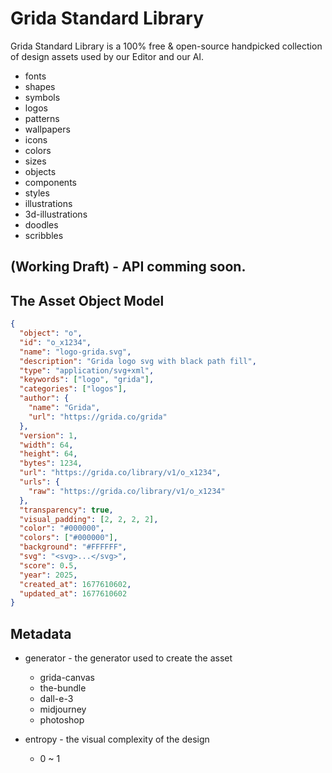 # Grida Standard Library

Grida Standard Library is a 100% free & open-source handpicked collection of design assets used by our Editor and our AI.

- fonts
- shapes
- symbols
- logos
- patterns
- wallpapers
- icons
- colors
- sizes
- objects
- components
- styles
- illustrations
- 3d-illustrations
- doodles
- scribbles

## (Working Draft) - API comming soon.

## The Asset Object Model

```json
{
  "object": "o",
  "id": "o_x1234",
  "name": "logo-grida.svg",
  "description": "Grida logo svg with black path fill",
  "type": "application/svg+xml",
  "keywords": ["logo", "grida"],
  "categories": ["logos"],
  "author": {
    "name": "Grida",
    "url": "https://grida.co/grida"
  },
  "version": 1,
  "width": 64,
  "height": 64,
  "bytes": 1234,
  "url": "https://grida.co/library/v1/o_x1234",
  "urls": {
    "raw": "https://grida.co/library/v1/o_x1234"
  },
  "transparency": true,
  "visual_padding": [2, 2, 2, 2],
  "color": "#000000",
  "colors": ["#000000"],
  "background": "#FFFFFF",
  "svg": "<svg>...</svg>",
  "score": 0.5,
  "year": 2025,
  "created_at": 1677610602,
  "updated_at": 1677610602
}
```

## Metadata

- generator - the generator used to create the asset

  - grida-canvas
  - the-bundle
  - dall-e-3
  - midjourney
  - photoshop

- entropy - the visual complexity of the design
  - 0 ~ 1
